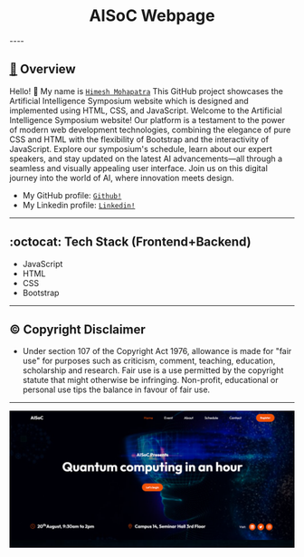 
<p>
  <h1 align="center">
    <b>
  AISoC Webpage     <!--The title for my project.--> 
    </b>
  </h1>
</p>  
----

<h2 align="left">
     <b>
         <a href="https://github.com/himeshx/AISoC-webpage">
             🔰</a> Overview
     </b>
</h2>

Hello! 👋
My name is <a href="https://github.com/himeshx">```Himesh Mohapatra```</a> 
This GitHub project showcases the Artificial Intelligence Symposium website which is designed and implemented using HTML, CSS, and JavaScript. 
Welcome to the Artificial Intelligence Symposium website! Our platform is a testament to the power of modern web development technologies, combining the elegance of pure CSS and HTML with the flexibility of Bootstrap and the interactivity of JavaScript. Explore our symposium's schedule, learn about our expert speakers, and stay updated on the latest AI advancements—all through a seamless and visually appealing user interface. Join us on this digital journey into the world of AI, where innovation meets design.

- My GitHub profile: <a href="https://github.com/himeshx">```Github!```</a>
- My Linkedin profile: <a href="https://www.linkedin.com/in/himesh-mohapatra-386aa8224/">```Linkedin!```</a>
----
<h2 align="left">
    <b>
            :octocat:</a> Tech Stack (Frontend+Backend)
    </b>
</h2>

- JavaScript 
- HTML 
- CSS
- Bootstrap
  
----
<h2 align="left">
  <b>
    ©️ Copyright Disclaimer
  </b>
</h2>

- Under section 107 of the Copyright Act 1976, allowance is made for "fair use" for purposes such as criticism, comment, teaching, education, scholarship and research. Fair use is a use permitted by the copyright statute that might otherwise be infringing. Non-profit, educational or personal use tips the balance in favour of fair use.   
----
<div align="center">
    <img src="Screenshot (27).png"/>
</div>

